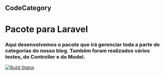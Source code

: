 ## CodeCategory
# Pacote para Laravel

### Aqui desenvolvemos o pacote que irá gerenciar toda a parte de categorias do nosso blog. Também foram realizados vários testes, do Controller e do Model.

[![Build Status](https://travis-ci.org/schenato/code-category.svg?branch=master)](https://travis-ci.org/schenato/code-category)
